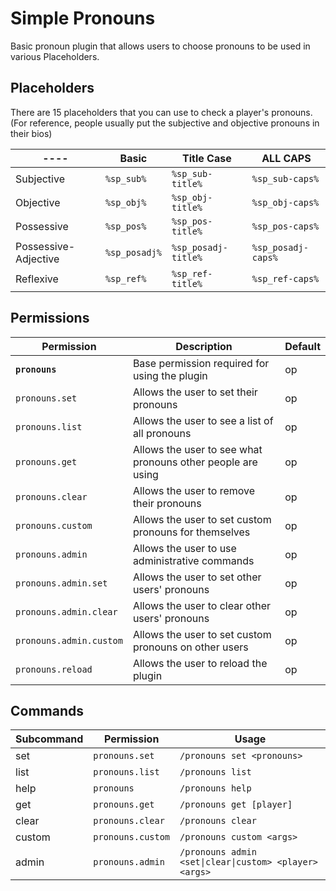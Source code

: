 # Simple Pronouns

Basic pronoun plugin that allows users to choose pronouns to be used in various Placeholders.

## Placeholders
There are 15 placeholders that you can use to check a player's pronouns.
(For reference, people usually put the subjective and objective pronouns in their bios)

| ----                 | Basic         | Title Case          | ALL CAPS           |
|----------------------|---------------|---------------------|--------------------|
| Subjective           | `%sp_sub%`    | `%sp_sub-title%`    | `%sp_sub-caps%`    |
| Objective            | `%sp_obj%`    | `%sp_obj-title%`    | `%sp_obj-caps%`    |
| Possessive           | `%sp_pos%`    | `%sp_pos-title%`    | `%sp_pos-caps%`    |
| Possessive-Adjective | `%sp_posadj%` | `%sp_posadj-title%` | `%sp_posadj-caps%` |
| Reflexive            | `%sp_ref%`    | `%sp_ref-title%`    | `%sp_ref-caps%`    |

## Permissions
| Permission              | Description                                                 | Default |
|-------------------------|-------------------------------------------------------------|---------|
| **`pronouns`**          | Base permission required for using the plugin               | op      | 
| `pronouns.set`          | Allows the user to set their pronouns                       | op      |
| `pronouns.list`         | Allows the user to see a list of all pronouns               | op      |
| `pronouns.get`          | Allows the user to see what pronouns other people are using | op      |
| `pronouns.clear`        | Allows the user to remove their pronouns                    | op      |
| `pronouns.custom`       | Allows the user to set custom pronouns for themselves       | op      |
| `pronouns.admin`        | Allows the user to use administrative commands              | op      |
| `pronouns.admin.set`    | Allows the user to set other users' pronouns                | op      |
| `pronouns.admin.clear`  | Allows the user to clear other users' pronouns              | op      |
| `pronouns.admin.custom` | Allows the user to set custom pronouns on other users       | op      |
| `pronouns.reload`       | Allows the user to reload the plugin                        | op      |

## Commands
| Subcommand | Permission        | Usage                                                  |
|------------|-------------------|--------------------------------------------------------|
| set        | `pronouns.set`    | `/pronouns set <pronouns>`                             |
| list       | `pronouns.list`   | `/pronouns list`                                       |
| help       | `pronouns`        | `/pronouns help`                                       |
| get        | `pronouns.get`    | `/pronouns get [player]`                               |
| clear      | `pronouns.clear`  | `/pronouns clear`                                      |
| custom     | `pronouns.custom` | `/pronouns custom <args>`                              |
| admin      | `pronouns.admin`  | `/pronouns admin <set\|clear\|custom> <player> <args>` |

